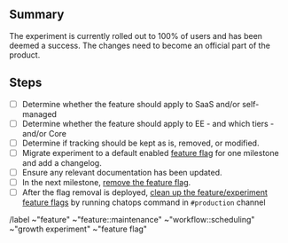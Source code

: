 <!-- Title suggestion: [Experiment Name] Successful Cleanup -->

## Summary

The experiment is currently rolled out to 100% of users and has been deemed a success.
The changes need to become an official part of the product.

## Steps

- [ ] Determine whether the feature should apply to SaaS and/or self-managed
- [ ] Determine whether the feature should apply to EE - and which tiers - and/or Core
- [ ] Determine if tracking should be kept as is, removed, or modified.
- [ ] Migrate experiment to a default enabled [feature flag](https://docs.gitlab.com/ee/development/feature_flags/development.html) for one milestone and add a changelog.
- [ ] Ensure any relevant documentation has been updated.
- [ ] In the next milestone, [remove the feature flag](https://docs.gitlab.com/ee/development/feature_flags/controls.html#cleaning-up).
- [ ] After the flag removal is deployed, [clean up the feature/experiment feature flags](https://docs.gitlab.com/ee/development/feature_flags/controls.html#cleaning-up) by running chatops command in `#production` channel

/label ~"feature" ~"feature::maintenance" ~"workflow::scheduling" ~"growth experiment" ~"feature flag"  
